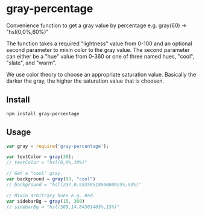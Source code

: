 # gray-percentage
Convenience function to get a gray value by percentage e.g. gray(60) -> "hsl(0,0%,60%)"

The function takes a required "lightness" value from 0-100 and an
optional second parameter to mixin color to the gray value. The second
parameter can either be a "hue" value from 0-360 or one of three named
hues, "cool", "slate", and "warm".

We use color theory to choose an appropriate saturation value. Basically
the darker the gray, the higher the saturation value that is choosen.

## Install
`npm install gray-percentage`

## Usage

```javascript
var gray = require('gray-percentage');

var textColor = gray(30);
// textColor = "hsl(0,0%,30%)"

// Get a "cool" gray.
var background = gray(93, "cool")
// background = "hsl(237,0.9935851860000025%,93%)"

// Mixin arbitrary hues e.g. Red.
var sidebarBg = gray(15, 360)
// sidebarBg = "hsl(360,14.84301465%,15%)"
```
